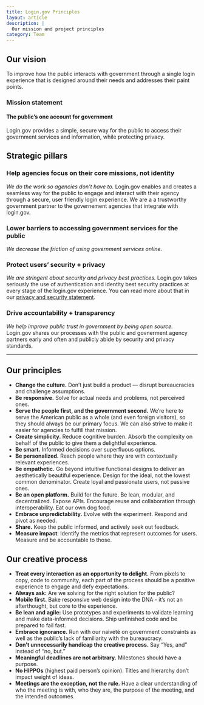 ```yaml
---
title: Login.gov Principles
layout: article
description: |
  Our mission and project principles
category: Team
---
```


## Our vision
To improve how the public interacts with government through a single login experience that is designed around their needs and addresses their paint points.

### Mission statement

#### The public’s one account for government

Login.gov provides a simple, secure way for the public to access their government services and information, while protecting privacy.

## Strategic pillars

### Help agencies focus on their core missions, not identity
*We do the work so agencies don’t have to.* Login.gov enables and creates a seamless way for the public to engage and interact with their agency through a secure, user friendly login experience. We are a a trustworthy government partner to the governement agencies that integrate with login.gov.

### Lower barriers to accessing government services for the public
*We decrease the friction of using government services online.*

### Protect users’ security + privacy
*We are stringent about security and privacy best practices.* Login.gov takes seriously the use of authentication and identity best security practices at every stage of the login.gov experience. You can read more about that in our [privacy and security statement](https://login.gov/policy/).

### Drive accountability + transparency
*We help improve public trust in government by being open source.* Login.gov shares our processes with the public and govnerment agency partners early and often and publicly abide by security and privacy standards.

<hr>

## Our principles

- **Change the culture.** Don’t just build a product — disrupt bureaucracies and challenge assumptions.
- **Be responsive.** Solve for actual needs and problems, not perceived ones.
- **Serve the people first, and the government second.** We’re here to serve the American public as a whole (and even foreign visitors), so they should always be our primary focus. We can also strive to make it easier for agencies to fulfill that mission.
- **Create simplicity.** Reduce cognitive burden. Absorb the complexity on behalf of the public to give them a delightful experience.
- **Be smart.** Informed decisions over superfluous options.
- **Be personalized.** Reach people where they are with contextually relevant experiences.
- **Be empathetic.** Go beyond intuitive functional designs to deliver an aesthetically beautiful experience. Design for the ideal, not the lowest common denominator. Create loyal and passionate users, not passive ones.
- **Be an open platform.** Build for the future. Be lean, modular, and decentralized. Expose APIs. Encourage reuse and collaboration through interoperability. Eat our own dog food.
- **Embrace unpredictability.** Evolve with the experiment. Respond and pivot as needed.
- **Share.** Keep the public informed, and actively seek out feedback.
- **Measure impact**: Identify the metrics that represent outcomes for users. Measure and be accountable to those.


## Our creative process

- **Treat every interaction as an opportunity to delight.** From pixels to copy, code to community, each part of the process should be a positive experience to engage and defy expectations.
- **Always ask:** Are we solving for the right solution for the public?
- **Mobile first.** Bake responsive web design into the DNA - it’s not an afterthought, but core to the experience.
- **Be lean and agile:** Use prototypes and experiments to validate learning and make data-informed decisions. Ship unfinished code and be prepared to fail fast.
- **Embrace ignorance.** Run with our naiveté on government constraints as well as the public’s lack of familiarity with the bureaucracy.
- **Don’t unnecessarily handicap the creative process.** Say “Yes, and” instead of “no, but.”
- **Meaningful deadlines are not arbitrary.** Milestones should have a purpose.
- **No HIPPOs** (highest paid person’s opinion). Titles and hierarchy don’t impact weight of ideas.
- **Meetings are the exception, not the rule.** Have a clear understanding of who the meeting is with, who they are, the purpose of the meeting, and the intended outcomes.
